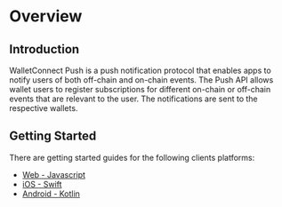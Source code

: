 # Overview

## Introduction

WalletConnect Push is a push notification protocol that enables apps to notify users of both off-chain and on-chain events. The Push API allows wallet users to register subscriptions for different on-chain or off-chain events that are relevant to the user. The notifications are sent to the respective wallets.

## Getting Started

There are getting started guides for the following clients platforms:

- [Web - Javascript](../../web/push/installation.md)
- [iOS - Swift](../../ios/push/wallet-usage/getting-started.md)
- [Android - Kotlin](../../android/push/getting-started.md)
